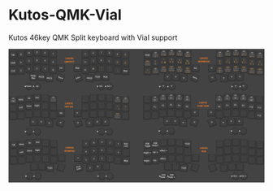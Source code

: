# Kutos-QMK-Vial
Kutos 46key QMK Split keyboard with Vial support


![Basic Vial setup](https://github.com/davegtl/Kutos-QMK-Vial/blob/main/vial.basiclayout.png?raw=true)

